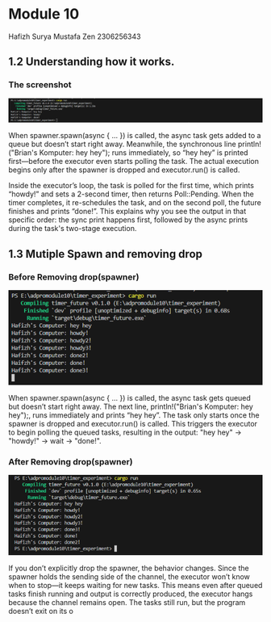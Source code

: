 # Module 10

Hafizh Surya Mustafa Zen 2306256343

## 1.2 Understanding how it works.

### The screenshot

![Program Output](image/timer1.png)

When spawner.spawn(async { ... }) is called, the async task gets added to a queue but doesn’t start right away. Meanwhile, the synchronous line println!("Brian's Komputer: hey hey"); runs immediately, so “hey hey” is printed first—before the executor even starts polling the task. The actual execution begins only after the spawner is dropped and executor.run() is called.

Inside the executor’s loop, the task is polled for the first time, which prints “howdy!” and sets a 2-second timer, then returns Poll::Pending. When the timer completes, it re-schedules the task, and on the second poll, the future finishes and prints “done!”. This explains why you see the output in that specific order: the sync print happens first, followed by the async prints during the task's two-stage execution.

## 1.3 Mutiple Spawn and removing drop

### Before Removing drop(spawner)

![Before](image/dropspawner1.png)

When spawner.spawn(async { ... }) is called, the async task gets queued but doesn’t start right away. The next line, println!("Brian's Komputer: hey hey");, runs immediately and prints “hey hey”. The task only starts once the spawner is dropped and executor.run() is called. This triggers the executor to begin polling the queued tasks, resulting in the output: "hey hey" → "howdy!" → wait → "done!".

### After Removing drop(spawner)

![After](image/dropspawner2.png)

If you don’t explicitly drop the spawner, the behavior changes. Since the spawner holds the sending side of the channel, the executor won’t know when to stop—it keeps waiting for new tasks. This means even after queued tasks finish running and output is correctly produced, the executor hangs because the channel remains open. The tasks still run, but the program doesn’t exit on its o
